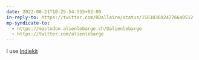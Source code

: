 ```yaml
---
date: 2022-08-21T10:25:54.555+02:00
in-reply-to: https://twitter.com/RDallaire/status/1561036924776640512
mp-syndicate-to:
  - https://mastodon.alienlebarge.ch/@alienlebarge
  - https://twitter.com/alienlebarge
---
```

I use [Indiekit](https://getindiekit.com/)
